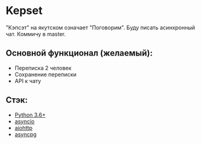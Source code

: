 # Kepset

"Kэпсэт" на якутском означает "Поговорим". Буду писать асинхронный чат.
Коммичу в master.

## Основной функционал (желаемый):
* Переписка 2 человек
* Сохранение переписки
* API к чату

## Стэк:
* [Python 3.6+](https://docs.python.org/3/)
* [asyncio](https://docs.python.org/3/library/asyncio.html)
* [aiohttp](https://github.com/aio-libs/aiohttp)
* [asyncpg](https://github.com/MagicStack/asyncpg)